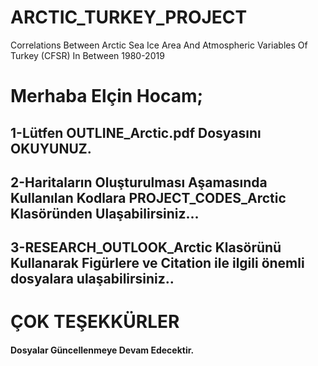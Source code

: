 # ARCTIC_TURKEY_PROJECT
Correlations Between Arctic Sea Ice Area And Atmospheric Variables Of Turkey (CFSR) In Between 1980-2019

# Merhaba Elçin Hocam;

## 1-Lütfen OUTLINE_Arctic.pdf Dosyasını OKUYUNUZ.

## 2-Haritaların Oluşturulması Aşamasında Kullanılan Kodlara PROJECT_CODES_Arctic Klasöründen Ulaşabilirsiniz...

## 3-RESEARCH_OUTLOOK_Arctic Klasörünü Kullanarak Figürlere ve Citation ile ilgili önemli dosyalara ulaşabilirsiniz..

# ÇOK TEŞEKKÜRLER

#### Dosyalar Güncellenmeye Devam Edecektir.

